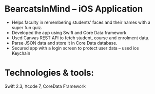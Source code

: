 # BearcatsInMind – iOS Application
*	Helps faculty in remembering students' faces and their names with a super fun quiz.
*	Developed the app using Swift and Core Data framework.
*	Used Canvas REST API to fetch student, course and enrolment data.
*	Parse JSON data and store it in Core Data database.
*	Secured app with a login screen to protect user data – used ios Keychain

# Technologies  & tools:
Swift 2.3, 
Xcode 7, CoreData Framework
